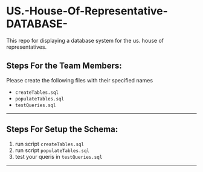 # US.-House-Of-Representative-DATABASE-
This repo for displaying a database system for the us. house of representatives.

## Steps For the Team Members:

Please create the following files with their specified names

- `createTables.sql`
- `populateTables.sql`
- `testQueries.sql`

<hr>

## Steps For Setup the Schema:

1. run script `createTables.sql`
2. run script `populateTables.sql`
3. test your queris in `testQueries.sql`

<hr>
